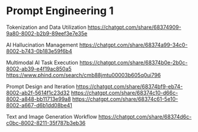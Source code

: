 # Prompt Engineering 1

Tokenization and Data Utilization
https://chatgpt.com/share/68374909-9a80-8002-b2b9-89eef3e7e35e

AI Hallucination Management
https://chatgpt.com/share/68374a99-34c0-8002-b743-0b183e59f6b4

Multimodal AI Task Execution
https://chatgpt.com/share/68374b0e-2b0c-8002-ab39-e4f19ac850a5
https://www.phind.com/search/cmb88jmtu00003b605q0ui796

Prompt Design and Iteration
https://chatgpt.com/share/68374bf9-eb74-8002-ab2f-5614f1c23d32
https://chatgpt.com/share/68374c10-d66c-8002-a848-bb11713e99a8
https://chatgpt.com/share/68374c61-5e10-8002-a667-d6b1dd08be41

Text and Image Generation Workflow
https://chatgpt.com/share/68374d6c-c0bc-8002-8211-35f787b3eb36